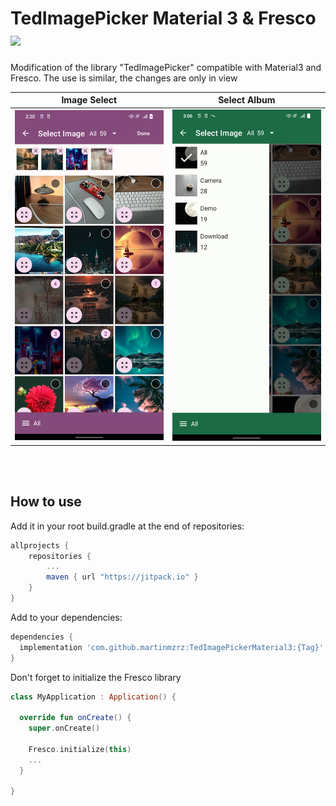 # TedImagePicker Material 3 & Fresco [![](https://jitpack.io/v/martinmzrz/TedImagePickerMaterial3.svg)](https://jitpack.io/#martinmzrz/TedImagePickerMaterial3)

Modification of the library "TedImagePicker" compatible with Material3 and Fresco. The use is similar, the changes are only in view

|       Image Select       |         Select Album         |
|:------------------------:|:----------------------------:|
| ![](art/material3-multi.png) | ![](art/material3-album.png) |

</br></br>

## How to use
Add it in your root build.gradle at the end of repositories:

```groovy
allprojects {
    repositories {
        ...
        maven { url "https://jitpack.io" }
    }
}
```
Add to your dependencies:
```groovy
dependencies {
  implementation 'com.github.martinmzrz:TedImagePickerMaterial3:{Tag}'
}
```

Don't forget to initialize the Fresco library
```kotlin
class MyApplication : Application() {

  override fun onCreate() {
    super.onCreate()

    Fresco.initialize(this)
    ...
  }

}
```
